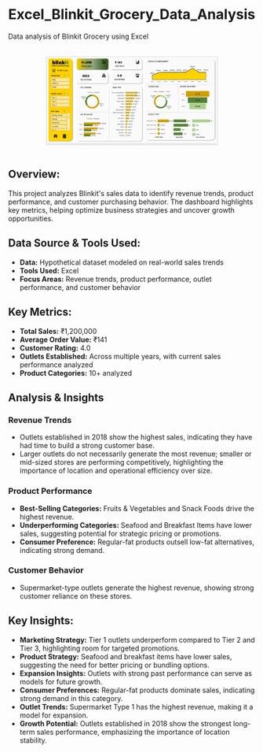 # Excel_Blinkit_Grocery_Data_Analysis

Data analysis of Blinkit Grocery using Excel

<br/>
<div style="text-align: center;">
    <img src="https://github.com/Sumeettt27/Excel_Blinkit_Grocery_Data_Analysis/blob/main/Dashboard.png" alt="Dashboard" style="max-width:70%;box-shadow:0 2.8px 2.2px rgba(0, 0, 0, 0.12)" />
</div>
<br/>

<h2>Overview:</h2>
<p>This project analyzes Blinkit's sales data to identify revenue trends, product performance, and customer purchasing behavior. The dashboard highlights key metrics, helping optimize business strategies and uncover growth opportunities.</p>
        
<h2>Data Source & Tools Used:</h2>
<ul>
    <li><strong>Data:</strong> Hypothetical dataset modeled on real-world sales trends</li>
    <li><strong>Tools Used:</strong> Excel</li>
    <li><strong>Focus Areas:</strong> Revenue trends, product performance, outlet performance, and customer behavior</li>
</ul>
        
  <h2>Key Metrics:</h2>
  <ul>
      <li><strong>Total Sales:</strong> ₹1,200,000</li>
      <li><strong>Average Order Value:</strong> ₹141</li>
      <li><strong>Customer Rating:</strong> 4.0</li>
      <li><strong>Outlets Established:</strong> Across multiple years, with current sales performance analyzed</li>
      <li><strong>Product Categories:</strong> 10+ analyzed</li>
  </ul>
  
  <h2>Analysis & Insights</h2>
  
  <h3>Revenue Trends</h3>
  <ul>
      <li>Outlets established in 2018 show the highest sales, indicating they have had time to build a strong customer base.</li>
      <li>Larger outlets do not necessarily generate the most revenue; smaller or mid-sized stores are performing competitively, highlighting the importance of location and operational efficiency over size.</li>
  </ul>
  
  <h3>Product Performance</h3>
  <ul>
      <li><strong>Best-Selling Categories:</strong> Fruits & Vegetables and Snack Foods drive the highest revenue.</li>
      <li><strong>Underperforming Categories:</strong> Seafood and Breakfast Items have lower sales, suggesting potential for strategic pricing or promotions.</li>
      <li><strong>Consumer Preference:</strong> Regular-fat products outsell low-fat alternatives, indicating strong demand.</li>
  </ul>
  
  <h3>Customer Behavior</h3>
  <ul>
      <li>Supermarket-type outlets generate the highest revenue, showing strong customer reliance on these stores.</li>
  </ul>
  
  <h2>Key Insights:</h2>
  <ul>
      <li><strong>Marketing Strategy:</strong> Tier 1 outlets underperform compared to Tier 2 and Tier 3, highlighting room for targeted promotions.</li>
      <li><strong>Product Strategy:</strong> Seafood and breakfast items have lower sales, suggesting the need for better pricing or bundling options.</li>
      <li><strong>Expansion Insights:</strong> Outlets with strong past performance can serve as models for future growth.</li>
      <li><strong>Consumer Preferences:</strong> Regular-fat products dominate sales, indicating strong demand in this category.</li>
      <li><strong>Outlet Trends:</strong> Supermarket Type 1 has the highest revenue, making it a model for expansion.</li>
      <li><strong>Growth Potential:</strong> Outlets established in 2018 show the strongest long-term sales performance, emphasizing the importance of location stability.</li>
  </ul>
